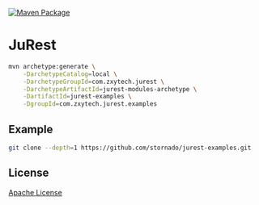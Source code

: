 [![Maven Package](https://github.com/stornado/jurest/actions/workflows/maven-publish.yml/badge.svg)](https://github.com/stornado/jurest/actions/workflows/maven-publish.yml)

# JuRest

```bash
mvn archetype:generate \
    -DarchetypeCatalog=local \
    -DarchetypeGroupId=com.zxytech.jurest \
    -DarchetypeArtifactId=jurest-modules-archetype \
    -DartifactId=jurest-examples \
    -DgroupId=com.zxytech.jurest.examples
```

## Example

```bash
git clone --depth=1 https://github.com/stornado/jurest-examples.git
```

## License

[Apache License](LICENSE)
